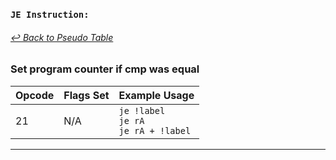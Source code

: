 ### `JE Instruction:`
###### [↩ Back to Pseudo Table](../README.md)
### Set program counter if cmp was equal
| Opcode | Flags Set    | Example Usage |
|--------|-------------|---------------|
| 21     | N/A | `je !label` <br> `je rA` <br> `je rA + !label`             |
---